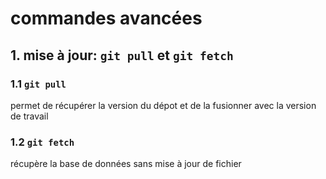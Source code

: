 # commandes avancées

## 1. mise à jour: `git pull` et `git fetch`

### 1.1 `git pull`
permet de récupérer la version du dépot et de la fusionner avec la version de travail

### 1.2 `git fetch`
récupère la base de données sans mise à jour de fichier
